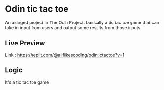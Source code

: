 # Odin tic tac toe
An asinged project in The Odin Project. basically a tic tac toe game that can take in input from users and output some results from those inputs
## Live Preview

Link : https://replit.com/@aliflikescoding/odintictactoe?v=1

## Logic
It's a tic tac toe game

